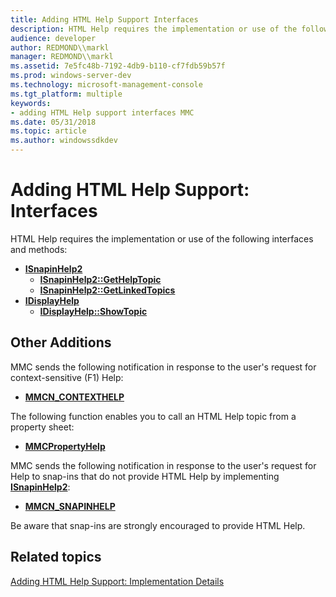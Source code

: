 ```yaml
---
title: Adding HTML Help Support Interfaces
description: HTML Help requires the implementation or use of the following interfaces and methods
audience: developer
author: REDMOND\\markl
manager: REDMOND\\markl
ms.assetid: 7e5fc48b-7192-4db9-b110-cf7fdb59b57f
ms.prod: windows-server-dev
ms.technology: microsoft-management-console
ms.tgt_platform: multiple
keywords:
- adding HTML Help support interfaces MMC
ms.date: 05/31/2018
ms.topic: article
ms.author: windowssdkdev
---
```


# Adding HTML Help Support: Interfaces

HTML Help requires the implementation or use of the following interfaces and methods:

-   [**ISnapinHelp2**](isnapinhelp2.md)
    -   [**ISnapinHelp2::GetHelpTopic**](isnapinhelp2-gethelptopic.md)
    -   [**ISnapinHelp2::GetLinkedTopics**](isnapinhelp2-getlinkedtopics.md)
-   [**IDisplayHelp**](idisplayhelp.md)
    -   [**IDisplayHelp::ShowTopic**](idisplayhelp-showtopic.md)

## Other Additions

MMC sends the following notification in response to the user's request for context-sensitive (F1) Help:

-   [**MMCN\_CONTEXTHELP**](mmcn-contexthelp.md)

The following function enables you to call an HTML Help topic from a property sheet:

-   [**MMCPropertyHelp**](mmcpropertyhelp.md)

MMC sends the following notification in response to the user's request for Help to snap-ins that do not provide HTML Help by implementing [**ISnapinHelp2**](isnapinhelp2.md):

-   [**MMCN\_SNAPINHELP**](mmcn-snapinhelp.md)

Be aware that snap-ins are strongly encouraged to provide HTML Help.

## Related topics

<dl> <dt>

[Adding HTML Help Support: Implementation Details](adding-html-help-support-implementation-details.md)
</dt> </dl>

 

 




